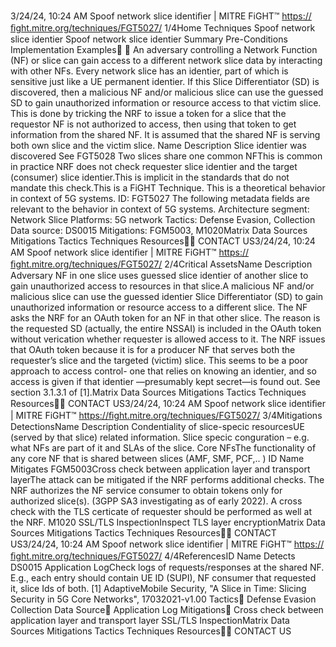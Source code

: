 3/24/24, 10:24 AM Spoof network slice identiﬁer | MITRE FiGHT™
https://ﬁght.mitre.org/techniques/FGT5027/ 1/4Home Techniques Spoof network slice identi er
Spoof network slice identi er
Summary
Pre-Conditions
Implementation Examples󰅂 󰅂
An adversary controlling a Network Function (NF) or slice can
gain access to a different network slice data by interacting
with other NFs.
Every network slice has an identi er, part of which is sensitive
just like a UE permanent identi er. If this Slice Differentiator
(SD) is discovered, then a malicious NF and/or malicious slice
can use the guessed SD to gain unauthorized information or
resource access to that victim slice. This is done by tricking
the NRF to issue a token for a slice that the requestor NF is
not authorized to access, then using that token to get
information from the shared NF. It is assumed that the shared
NF is serving both own slice and the victim slice.
Name Description
Slice identi er was discovered See FGT5028
Two slices share one common
NFThis is common in
practice
NRF does not check requester
slice identi er and the target
(consumer) slice identi er.This is implicit in the
standards that do not
mandate this check.This is a FiGHT Technique.
This is a theoretical behavior
in context of 5G systems.
ID: FGT5027
The following metadata
fields are relevant to the
behavior in context of 5G
systems.
Architecture segment:
Network Slice
Platforms: 5G network
Tactics: Defense Evasion,
Collection
Data source: DS0015
Mitigations: FGM5003,
M1020Matrix Data Sources Mitigations Tactics Techniques Resources󰍝󰇙
CONTACT US3/24/24, 10:24 AM Spoof network slice identiﬁer | MITRE FiGHT™
https://ﬁght.mitre.org/techniques/FGT5027/ 2/4Critical AssetsName Description
Adversary NF in one slice uses
guessed slice identi er of
another slice to gain
unauthorized access to
resources in that slice.A malicious NF and/or
malicious slice can use
the guessed identi er
Slice Differentiator (SD)
to gain unauthorized
information or resource
access to a different
slice. The NF asks the
NRF for an OAuth token
for an NF in that other
slice. The reason is the
requested SD (actually,
the entire NSSAI) is
included in the OAuth
token without
veri cation whether
requester is allowed
access to it. The NRF
issues that OAuth token
because it is for a
producer NF that serves
both the requester’s
slice and the targeted
(victim) slice. This
seems to be a poor
approach to access
control- one that relies
on knowing an
identi er, and so access
is given if that identi er
—presumably kept
secret—is found out.
See section 3.1.3.1 of
[1].Matrix Data Sources Mitigations Tactics Techniques Resources󰍝󰇙
CONTACT US3/24/24, 10:24 AM Spoof network slice identiﬁer | MITRE FiGHT™
https://ﬁght.mitre.org/techniques/FGT5027/ 3/4Mitigations
DetectionsName Description
Con dentiality of slice-speci c
resourcesUE (served by that slice)
related information.
Slice speci c
con guration – e.g.
what NFs are part of it
and SLAs of the slice.
Core NFsThe functionality of any
core NF that is shared
between slices (AMF,
SMF, PCF,.. )
ID Name Mitigates
FGM5003Cross check
between application
layer and transport
layerThe attack can be
mitigated if the NRF
performs additional
checks. The NRF
authorizes the NF
service consumer to
obtain tokens only for
authorized slice(s).
(3GPP SA3
investigating as of early
2022). A cross check
with the TLS certi cate
of requester should be
performed as well at the
NRF.
M1020 SSL/TLS InspectionInspect TLS layer
encryptionMatrix Data Sources Mitigations Tactics Techniques Resources󰍝󰇙
CONTACT US3/24/24, 10:24 AM Spoof network slice identiﬁer | MITRE FiGHT™
https://ﬁght.mitre.org/techniques/FGT5027/ 4/4ReferencesID Name Detects
DS0015 Application LogCheck logs of
requests/responses at
the shared NF. E.g.,
each entry should
contain UE ID (SUPI),
NF consumer that
requested it, slice Ids of
both.
[1] AdaptiveMobile Security, "A Slice in Time: Slicing Security
in 5G Core Networks", 17032021-v1.00
Tactics󰅀
Defense Evasion
Collection
Data Source󰅀
Application Log
Mitigations󰅀
Cross check between application layer and transport layer
SSL/TLS InspectionMatrix Data Sources Mitigations Tactics Techniques Resources󰍝󰇙
CONTACT US